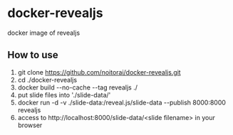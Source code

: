 # docker-revealjs

docker image of revealjs

## How to use

1. git clone https://github.com/noitorai/docker-revealjs.git
2. cd ./docker-revealjs
3. docker build --no-cache --tag revealjs ./ 
4. put slide files into './slide-data/'
5. docker run -d -v ./slide-data:/reveal.js/slide-data --publish 8000:8000 revealjs
6. access to http://localhost:8000/slide-data/\<slide filename\> in your browser
